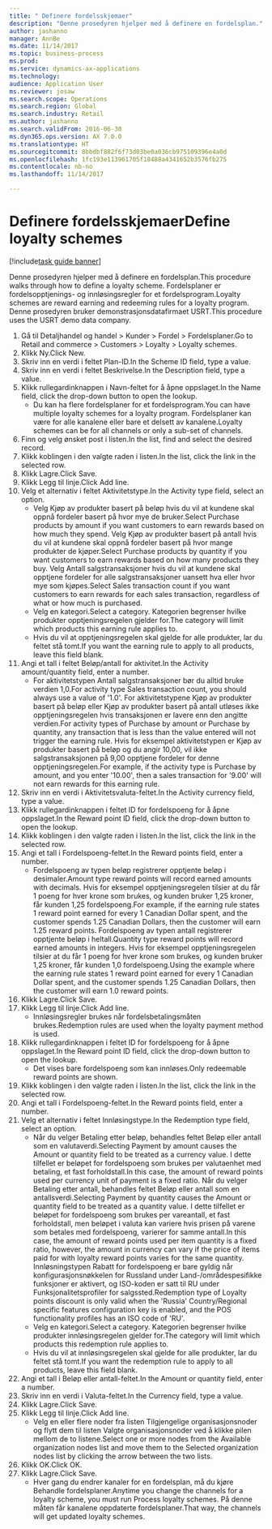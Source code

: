 ```yaml
--- 
title: " Definere fordelsskjemaer"
description: "Denne prosedyren hjelper med å definere en fordelsplan."
author: jashanno
manager: AnnBe
ms.date: 11/14/2017
ms.topic: business-process
ms.prod: 
ms.service: dynamics-ax-applications
ms.technology: 
audience: Application User
ms.reviewer: josaw
ms.search.scope: Operations
ms.search.region: Global
ms.search.industry: Retail
ms.author: jashanno
ms.search.validFrom: 2016-06-30
ms.dyn365.ops.version: AX 7.0.0
ms.translationtype: HT
ms.sourcegitcommit: 8bbdbf882f6f73d03be0a036cb975109396e4a0d
ms.openlocfilehash: 1fc193e113961705f18488a4341652b3576fb275
ms.contentlocale: nb-no
ms.lasthandoff: 11/14/2017

---
```


# <a name="define-loyalty-schemes"></a><span data-ttu-id="b392f-103"> Definere fordelsskjemaer</span><span class="sxs-lookup"><span data-stu-id="b392f-103">Define loyalty schemes</span></span>

[!include[task guide banner](../includes/task-guide-banner.md)]

<span data-ttu-id="b392f-104">Denne prosedyren hjelper med å definere en fordelsplan.</span><span class="sxs-lookup"><span data-stu-id="b392f-104">This procedure walks through how to define a loyalty scheme.</span></span> <span data-ttu-id="b392f-105">Fordelsplaner er fordelsopptjenings- og innløsingsregler for et fordelsprogram.</span><span class="sxs-lookup"><span data-stu-id="b392f-105">Loyalty schemes are reward earning and redeeming rules for a loyalty program.</span></span> <span data-ttu-id="b392f-106">Denne prosedyren bruker demonstrasjonsdatafirmaet USRT.</span><span class="sxs-lookup"><span data-stu-id="b392f-106">This procedure uses the USRT demo data company.</span></span>

1. <span data-ttu-id="b392f-107">Gå til Detaljhandel og handel > Kunder > Fordel > Fordelsplaner.</span><span class="sxs-lookup"><span data-stu-id="b392f-107">Go to Retail and commerce > Customers > Loyalty > Loyalty schemes.</span></span>
2. <span data-ttu-id="b392f-108">Klikk Ny.</span><span class="sxs-lookup"><span data-stu-id="b392f-108">Click New.</span></span>
3. <span data-ttu-id="b392f-109">Skriv inn en verdi i feltet Plan-ID.</span><span class="sxs-lookup"><span data-stu-id="b392f-109">In the Scheme ID field, type a value.</span></span>
4. <span data-ttu-id="b392f-110">Skriv inn en verdi i feltet Beskrivelse.</span><span class="sxs-lookup"><span data-stu-id="b392f-110">In the Description field, type a value.</span></span>
5. <span data-ttu-id="b392f-111">Klikk rullegardinknappen i Navn-feltet for å åpne oppslaget.</span><span class="sxs-lookup"><span data-stu-id="b392f-111">In the Name field, click the drop-down button to open the lookup.</span></span>
    * <span data-ttu-id="b392f-112">Du kan ha flere fordelsplaner for et fordelsprogram.</span><span class="sxs-lookup"><span data-stu-id="b392f-112">You can have multiple loyalty schemes for a loyalty program.</span></span> <span data-ttu-id="b392f-113">Fordelsplaner kan være for alle kanalene eller bare et delsett av kanalene.</span><span class="sxs-lookup"><span data-stu-id="b392f-113">Loyalty schemes can be for all channels or only a sub-set of channels.</span></span>  
6. <span data-ttu-id="b392f-114">Finn og velg ønsket post i listen.</span><span class="sxs-lookup"><span data-stu-id="b392f-114">In the list, find and select the desired record.</span></span>
7. <span data-ttu-id="b392f-115">Klikk koblingen i den valgte raden i listen.</span><span class="sxs-lookup"><span data-stu-id="b392f-115">In the list, click the link in the selected row.</span></span>
8. <span data-ttu-id="b392f-116">Klikk Lagre.</span><span class="sxs-lookup"><span data-stu-id="b392f-116">Click Save.</span></span>
9. <span data-ttu-id="b392f-117">Klikk Legg til linje.</span><span class="sxs-lookup"><span data-stu-id="b392f-117">Click Add line.</span></span>
10. <span data-ttu-id="b392f-118">Velg et alternativ i feltet Aktivitetstype.</span><span class="sxs-lookup"><span data-stu-id="b392f-118">In the Activity type field, select an option.</span></span>
    * <span data-ttu-id="b392f-119">Velg Kjøp av produkter basert på beløp hvis du vil at kundene skal oppnå fordeler basert på hvor mye de bruker.</span><span class="sxs-lookup"><span data-stu-id="b392f-119">Select Purchase products by amount if you want customers to earn rewards based on how much they spend.</span></span> <span data-ttu-id="b392f-120">Velg Kjøp av produkter basert på antall hvis du vil at kundene skal oppnå fordeler basert på hvor mange produkter de kjøper.</span><span class="sxs-lookup"><span data-stu-id="b392f-120">Select Purchase products by quantity if you want customers to earn rewards based on how many products they buy.</span></span>  <span data-ttu-id="b392f-121">Velg Antall salgstransaksjoner hvis du vil at kundene skal opptjene fordeler for alle salgstransaksjoner uansett hva eller hvor mye som kjøpes.</span><span class="sxs-lookup"><span data-stu-id="b392f-121">Select Sales transaction count if you want customers to earn rewards for each sales transaction, regardless of what or how much is purchased.</span></span>  
    * <span data-ttu-id="b392f-122">Velg en kategori.</span><span class="sxs-lookup"><span data-stu-id="b392f-122">Select a category.</span></span> <span data-ttu-id="b392f-123">Kategorien begrenser hvilke produkter opptjeningsregelen gjelder for.</span><span class="sxs-lookup"><span data-stu-id="b392f-123">The category will limit which products this earning rule applies to.</span></span>  
    * <span data-ttu-id="b392f-124">Hvis du vil at opptjeningsregelen skal gjelde for alle produkter, lar du feltet stå tomt.</span><span class="sxs-lookup"><span data-stu-id="b392f-124">If you want the earning rule to apply to all products, leave this field blank.</span></span>  
11. <span data-ttu-id="b392f-125">Angi et tall i feltet Beløp/antall for aktivitet.</span><span class="sxs-lookup"><span data-stu-id="b392f-125">In the Activity amount/quantity field, enter a number.</span></span>
    *  <span data-ttu-id="b392f-126">For aktivitetstypen Antall salgstransaksjoner bør du alltid bruke verdien 1,0.</span><span class="sxs-lookup"><span data-stu-id="b392f-126">For activity type Sales transaction count, you should always use a value of '1.0'.</span></span> <span data-ttu-id="b392f-127">For aktivitetstypene Kjøp av produkter basert på beløp eller Kjøp av produkter basert på antall utløses ikke opptjeningsregelen hvis transaksjonen er lavere enn den angitte verdien.</span><span class="sxs-lookup"><span data-stu-id="b392f-127">For activity types of Purchase by amount or Purchase by quantity, any transaction that is less than the value entered will not trigger the earning rule.</span></span> <span data-ttu-id="b392f-128">Hvis for eksempel aktivitetstypen er Kjøp av produkter basert på beløp og du angir 10,00, vil ikke salgstransaksjonen på 9,00 opptjene fordeler for denne opptjeningsregelen.</span><span class="sxs-lookup"><span data-stu-id="b392f-128">For example, if the activity type is Purchase by amount, and you enter '10.00', then a sales transaction for '9.00' will not earn rewards for this earning rule.</span></span>  
12. <span data-ttu-id="b392f-129">Skriv inn en verdi i Aktivitetsvaluta-feltet.</span><span class="sxs-lookup"><span data-stu-id="b392f-129">In the Activity currency field, type a value.</span></span>
13. <span data-ttu-id="b392f-130">Klikk rullegardinknappen i feltet ID for fordelspoeng for å åpne oppslaget.</span><span class="sxs-lookup"><span data-stu-id="b392f-130">In the Reward point ID field, click the drop-down button to open the lookup.</span></span>
14. <span data-ttu-id="b392f-131">Klikk koblingen i den valgte raden i listen.</span><span class="sxs-lookup"><span data-stu-id="b392f-131">In the list, click the link in the selected row.</span></span>
15. <span data-ttu-id="b392f-132">Angi et tall i Fordelspoeng-feltet.</span><span class="sxs-lookup"><span data-stu-id="b392f-132">In the Reward points field, enter a number.</span></span>
    * <span data-ttu-id="b392f-133">Fordelspoeng av typen beløp registrerer opptjente beløp i desimaler.</span><span class="sxs-lookup"><span data-stu-id="b392f-133">Amount type reward points will record earned amounts with decimals.</span></span> <span data-ttu-id="b392f-134">Hvis for eksempel opptjeningsregelen tilsier at du får 1 poeng for hver krone som brukes, og kunden bruker 1,25 kroner, får kunden 1,25 fordelspoeng.</span><span class="sxs-lookup"><span data-stu-id="b392f-134">For example, if the earning rule states 1 reward point earned for every 1 Canadian Dollar spent, and the customer spends 1.25 Canadian Dollars, then the customer will earn 1.25 reward points.</span></span> <span data-ttu-id="b392f-135">Fordelspoeng av typen antall registrerer opptjente beløp i heltall.</span><span class="sxs-lookup"><span data-stu-id="b392f-135">Quantity type reward points will record earned amounts in integers.</span></span> <span data-ttu-id="b392f-136">Hvis for eksempel opptjeningsregelen tilsier at du får 1 poeng for hver krone som brukes, og kunden bruker 1,25 kroner, får kunden 1,0 fordelspoeng.</span><span class="sxs-lookup"><span data-stu-id="b392f-136">Using the example where the earning rule states 1 reward point earned for every 1 Canadian Dollar spent, and the customer spends 1.25 Canadian Dollars, then the customer will earn 1.0 reward points.</span></span>  
16. <span data-ttu-id="b392f-137">Klikk Lagre.</span><span class="sxs-lookup"><span data-stu-id="b392f-137">Click Save.</span></span>
17. <span data-ttu-id="b392f-138">Klikk Legg til linje.</span><span class="sxs-lookup"><span data-stu-id="b392f-138">Click Add line.</span></span>
    * <span data-ttu-id="b392f-139">Innløsingsregler brukes når fordelsbetalingsmåten brukes.</span><span class="sxs-lookup"><span data-stu-id="b392f-139">Redemption rules are used when the loyalty payment method is used.</span></span>  
18. <span data-ttu-id="b392f-140">Klikk rullegardinknappen i feltet ID for fordelspoeng for å åpne oppslaget.</span><span class="sxs-lookup"><span data-stu-id="b392f-140">In the Reward point ID field, click the drop-down button to open the lookup.</span></span>
    * <span data-ttu-id="b392f-141">Det vises bare fordelspoeng som kan innløses.</span><span class="sxs-lookup"><span data-stu-id="b392f-141">Only redeemable reward points are shown.</span></span>  
19. <span data-ttu-id="b392f-142">Klikk koblingen i den valgte raden i listen.</span><span class="sxs-lookup"><span data-stu-id="b392f-142">In the list, click the link in the selected row.</span></span>
20. <span data-ttu-id="b392f-143">Angi et tall i Fordelspoeng-feltet.</span><span class="sxs-lookup"><span data-stu-id="b392f-143">In the Reward points field, enter a number.</span></span>
21. <span data-ttu-id="b392f-144">Velg et alternativ i feltet Innløsingstype.</span><span class="sxs-lookup"><span data-stu-id="b392f-144">In the Redemption type field, select an option.</span></span>
    * <span data-ttu-id="b392f-145">Når du velger Betaling etter beløp, behandles feltet Beløp eller antall som en valutaverdi.</span><span class="sxs-lookup"><span data-stu-id="b392f-145">Selecting Payment by amount causes the Amount or quantity field to be treated as a currency value.</span></span> <span data-ttu-id="b392f-146">I dette tilfellet er beløpet for fordelspoeng som brukes per valutaenhet med betaling, et fast forholdstall.</span><span class="sxs-lookup"><span data-stu-id="b392f-146">In this case, the amount of reward points used per currency unit of payment is a fixed ratio.</span></span> <span data-ttu-id="b392f-147">Når du velger Betaling etter antall, behandles feltet Beløp eller antall som en antallsverdi.</span><span class="sxs-lookup"><span data-stu-id="b392f-147">Selecting Payment by quantity causes the Amount or quantity field to be treated as a quantity value.</span></span> <span data-ttu-id="b392f-148">I dette tilfellet er beløpet for fordelspoeng som brukes per vareantall, et fast forholdstall, men beløpet i valuta kan variere hvis prisen på varene som betales med fordelspoeng, varierer for samme antall.</span><span class="sxs-lookup"><span data-stu-id="b392f-148">In this case, the amount of reward points used per item quantity is a fixed ratio, however, the amount in currency can vary if the price of items paid for with loyalty reward points varies for the same quantity.</span></span> <span data-ttu-id="b392f-149">Innløsningstypen Rabatt for fordelspoeng er bare gyldig når konfigurasjonsnøkkelen for Russland under Land-/områdespesifikke funksjoner er aktivert, og ISO-koden er satt til RU under Funksjonalitetsprofiler for salgssted.</span><span class="sxs-lookup"><span data-stu-id="b392f-149">Redemption type of Loyalty points discount is only valid when the 'Russia' Country/Regional specific features configuration key is enabled, and the POS functionality profiles has an ISO code of 'RU'.</span></span>  
    * <span data-ttu-id="b392f-150">Velg en kategori.</span><span class="sxs-lookup"><span data-stu-id="b392f-150">Select a category.</span></span> <span data-ttu-id="b392f-151">Kategorien begrenser hvilke produkter innløsingsregelen gjelder for.</span><span class="sxs-lookup"><span data-stu-id="b392f-151">The category will limit which products this redemption rule applies to.</span></span>  
    * <span data-ttu-id="b392f-152">Hvis du vil at innløsingsregelen skal gjelde for alle produkter, lar du feltet stå tomt.</span><span class="sxs-lookup"><span data-stu-id="b392f-152">If you want the redemption rule to apply to all products, leave this field blank.</span></span>  
22. <span data-ttu-id="b392f-153">Angi et tall i Beløp eller antall-feltet.</span><span class="sxs-lookup"><span data-stu-id="b392f-153">In the Amount or quantity field, enter a number.</span></span>
23. <span data-ttu-id="b392f-154">Skriv inn en verdi i Valuta-feltet.</span><span class="sxs-lookup"><span data-stu-id="b392f-154">In the Currency field, type a value.</span></span>
24. <span data-ttu-id="b392f-155">Klikk Lagre.</span><span class="sxs-lookup"><span data-stu-id="b392f-155">Click Save.</span></span>
25. <span data-ttu-id="b392f-156">Klikk Legg til linje.</span><span class="sxs-lookup"><span data-stu-id="b392f-156">Click Add line.</span></span>
    * <span data-ttu-id="b392f-157">Velg en eller flere noder fra listen Tilgjengelige organisasjonsnoder og flytt dem til listen Valgte organisasjonsnoder ved å klikke pilen mellom de to listene.</span><span class="sxs-lookup"><span data-stu-id="b392f-157">Select one or more nodes from the Available organization nodes list and move them to the Selected organization nodes list by clicking the arrow between the two lists.</span></span>  
26. <span data-ttu-id="b392f-158">Klikk OK.</span><span class="sxs-lookup"><span data-stu-id="b392f-158">Click OK.</span></span>
27. <span data-ttu-id="b392f-159">Klikk Lagre.</span><span class="sxs-lookup"><span data-stu-id="b392f-159">Click Save.</span></span>
    * <span data-ttu-id="b392f-160">Hver gang du endrer kanaler for en fordelsplan, må du kjøre Behandle fordelsplaner.</span><span class="sxs-lookup"><span data-stu-id="b392f-160">Anytime you change the channels for a loyalty scheme, you must run Process loyalty schemes.</span></span> <span data-ttu-id="b392f-161">På denne måten får kanalene oppdaterte fordelsplaner.</span><span class="sxs-lookup"><span data-stu-id="b392f-161">That way, the channels will get updated loyalty schemes.</span></span>  


